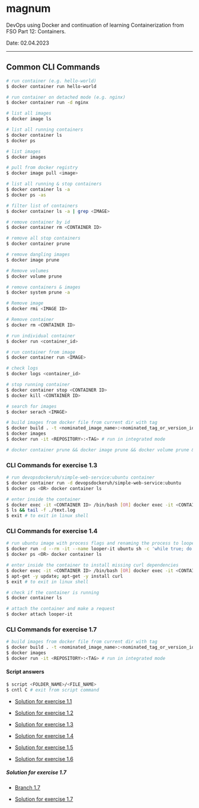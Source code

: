 # magnum

DevOps using Docker and continuation of learning Containerization from FSO Part 12: Containers.

Date: 02.04.2023 

---

## Common CLI Commands

```bash
# run container (e.g. hello-world)
$ docker container run hello-world

# run container on detached mode (e.g. nginx)
$ docker container run -d nginx

# list all images
$ docker image ls

# list all running containers
$ docker container ls
$ docker ps

# list images
$ docker images

# pull from docker registry
$ docker image pull <image>

# list all running & stop containers
$ docker container ls -a
$ docker ps -as

# filter list of containers
$ docker container ls -a | grep <IMAGE>

# remove container by id
$ docker container rm <CONTAINER ID>

# remove all stop containers
$ docker container prune

# remove dangling images
$ docker image prune

# Remove volumes
$ docker volume prune

# remove containers & images
$ docker system prune -a

# Remove image
$ docker rmi <IMAGE ID>

# Remove container
$ docker rm <CONTAINER ID>

# run individual container
$ docker run <container_id>

# run container from image
$ docker container run <IMAGE>

# check logs
$ docker logs <container_id>

# stop running container
$ docker container stop <CONTAINER ID>
$ docker kill <CONTAINER ID>

# search for images
$ docker serach <IMAGE>

# build images from docker file from current dir with tag
$ docker build . -t <nominated_image_name>:<nominated_tag_or_version_identifier>
$ docker images
$ docker run -it <REPOSITORY>:<TAG> # run in integrated mode

# docker container prune && docker image prune && docker volume prune && docker system prune -a

```

### CLI Commands for exercise 1.3

```bash
# run devopsdockeruh/simple-web-service:ubuntu container
$ docker container run -d devopsdockeruh/simple-web-service:ubuntu
$ docker ps <OR> docker container ls

# enter inside the container
$ docker exec -it <CONTAINER ID> /bin/bash [OR] docker exec -it <CONTAINER ID> /bin/sh
$ ls && tail -f ./text.log
$ exit # to exit in linux shell
```

### CLI Commands for exercise 1.4

```bash
# run ubuntu image with process flags and renaming the process to looper-it
$ docker run -d --rm -it --name looper-it ubuntu sh -c 'while true; do echo "Input website:"; read website; echo "Searching.."; sleep 1; curl http://$website; done'
$ docker ps <OR> docker container ls

# enter inside the container to install missing curl dependencies
$ docker exec -it <CONTAINER ID> /bin/bash [OR] docker exec -it <CONTAINER ID> /bin/sh
$ apt-get -y update; apt-get -y install curl
$ exit # to exit in linux shell

# check if the container is running
$ docker container ls

# attach the container and make a request
$ docker attach looper-it
```

### CLI Commands for exercise 1.7

```bash
# build images from docker file from current dir with tag
$ docker build . -t <nominated_image_name>:<nominated_tag_or_version_identifier>
$ docker images
$ docker run -it <REPOSITORY>:<TAG> # run in integrated mode
```

#### Script answers

```bash
$ script <FOLDER_NAME>/<FILE_NAME>
$ cntl C # exit from script command
```

- [Solution for exercise 1.1](https://github.com/aiotrope/magnum/blob/main/script-answers/exercise1_1.txt)

- [Solution for exercise 1.2](https://github.com/aiotrope/magnum/blob/main/script-answers/exercise1_2.txt)

- [Solution for exercise 1.3](https://github.com/aiotrope/magnum/blob/main/script-answers/exercise1_3.txt)

- [Solution for exercise 1.4](https://github.com/aiotrope/magnum/blob/main/script-answers/exercise1_4.txt)

- [Solution for exercise 1.5](https://github.com/aiotrope/magnum/blob/main/script-answers/exercise1_5.txt)

- [Solution for exercise 1.6](https://github.com/aiotrope/magnum/blob/main/script-answers/exercise1_6.txt)

##### Solution for exercise 1.7

- [Branch 1.7](https://github.com/aiotrope/magnum/blob/1.7/Dockerfile)

- [Solution for exercise 1.7](https://github.com/aiotrope/magnum/blob/main/script-answers/exercise1_7.txt)

